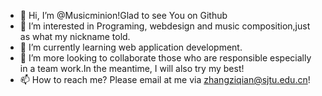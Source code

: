 - 👋 Hi, I’m @Musicminion!Glad to see You on Github
- 👀 I’m interested in Programing, webdesign and music composition,just as what my nickname told.
- 🌱 I’m currently learning web application development. 
- 💞️ I’m more looking to collaborate those who are responsible especially in a team work.In the meantime, I will also try my best!
- 📫 How to reach me? Please email at me via zhangziqian@sjtu.edu.cn!


<!---
Musicminion/Musicminion is a ✨ special ✨ repository because its `README.md` (this file) appears on your GitHub profile.
You can click the Preview link to take a look at your changes.
--->
